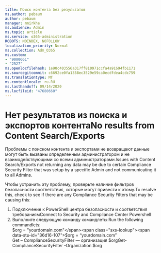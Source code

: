 ```yaml
---
title: Поиск контента без результатов
ms.author: pebaum
author: pebaum
manager: mnirkhe
ms.audience: Admin
ms.topic: article
ms.service: o365-administration
ROBOTS: NOINDEX, NOFOLLOW
localization_priority: Normal
ms.collection: Adm_O365
ms.custom:
- "9000661"
- "2527"
ms.openlocfilehash: 1e90c403556a317ff810971ccfa4a91694fb1171
ms.sourcegitcommit: c6692ce0fa1358ec3529e59ca0ecdfdea4cdc759
ms.translationtype: MT
ms.contentlocale: ru-RU
ms.lasthandoff: 09/14/2020
ms.locfileid: "47680660"
---
```

# <a name="no-results-from-content-searchexports"></a><span data-ttu-id="36d16-102">Нет результатов из поиска и экспортов контента</span><span class="sxs-lookup"><span data-stu-id="36d16-102">No results from Content Search/Exports</span></span>

<span data-ttu-id="36d16-103">Проблемы с поиском контента и экспортами не возвращают данные могут быть вызваны определенным администратором и не взаимодействующими со всеми администраторами.</span><span class="sxs-lookup"><span data-stu-id="36d16-103">Issues with Content Search/Exports not returning any data may be due to certain Compliance Security Filter that was setup by a specific Admin and not communicating it to all Admins.</span></span>

<span data-ttu-id="36d16-104">Чтобы устранить эту проблему, проверьте наличие фильтров безопасности соответствия, которые могут привести к этому.</span><span class="sxs-lookup"><span data-stu-id="36d16-104">To resolve this, check to see if there are any Compliance Security Filters that may be causing this:</span></span>
1. <span data-ttu-id="36d16-105">Подключение к PowerShell центра безопасности и соответствия требованиям</span><span class="sxs-lookup"><span data-stu-id="36d16-105">Connect to Security and Compliance Center Powershell</span></span>
2. <span data-ttu-id="36d16-106">Выполните следующую команду командлеты:</span><span class="sxs-lookup"><span data-stu-id="36d16-106">Run the following commandlets:</span></span>
<br><span data-ttu-id="36d16-107">$org = "yourdomain.com"</span><span class="sxs-lookup"><span data-stu-id="36d16-107">$org = “yourdomain.com”</span></span>
<br><span data-ttu-id="36d16-108">Get – ComplianceSecurityFilter — организация $org</span><span class="sxs-lookup"><span data-stu-id="36d16-108">Get-ComplianceSecurityFilter -Organization $org</span></span>